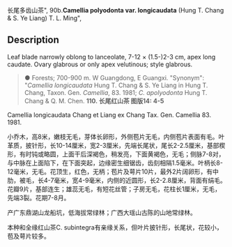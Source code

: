 长尾多齿山茶",
90b.**Camellia polyodonta var. longicaudata** (Hung T. Chang & S. Ye Liang) T. L. Ming",

## Description
Leaf blade narrowly oblong to lanceolate, 7-12 × (1.5-)2-3 cm, apex long caudate. Ovary glabrous or only apex velutinous; style glabrous.

> ●  Forests; 700-900 m. W Guangdong, E Guangxi.
  "Synonym": "*Camellia longicaudata* Hung T. Chang &amp; S. Ye Liang in Hung T. Chang, Taxon. Gen. *Camellia*, 83. 1981; *C. apolyodonta* Hung T. Chang &amp; Q. M. Chen.
**110. 长尾红山茶 图版14: 4-5**

Camellia longicaudata Chang et Liang ex Chang Tax. Gen. Camellia 83. 1981.

小乔木，高8米，嫩枝无毛，芽体长卵形，外侧苞片无毛，内侧苞片表面有毛。叶革质，披针形，长10-14厘米，宽2-3厘米，先端长尾状，尾长2-2.5厘米，基部楔形，有时钝或略圆，上面干后深褐色，稍发亮，下面黄褐色，无毛；侧脉7-8对，与中脉在上面陷下，在下面突起，边缘密生细锯齿，齿刻相隔1.5毫米。叶柄长8-12毫米，无毛。花顶生，红色，无柄；苞片及萼片10片，最外2片阔卵形，有中肋，被毛，长4-7毫米，宽4-9毫米，内侧的近圆形，长2-2.8厘米，背面有绢毛。花瓣9片，基部连生；雄蕊无毛，有短花丝管；子房无毛，花柱长1厘米，无毛，先端3裂。花期7-8月。

产广东鼎湖山龙船坑，低海拔常绿林；广西大瑶山古陈的山地常绿林。

本种和全缘红山茶C. subintegra有亲缘关系，但叶片披针形，长尾状，花较小，苞及萼片较多。

